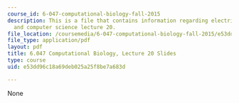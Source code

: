 ```yaml
---
course_id: 6-047-computational-biology-fall-2015
description: This is a file that contains information regarding electrical engineering
  and computer science lecture 20.
file_location: /coursemedia/6-047-computational-biology-fall-2015/e53dd96c18a69deb025a25f8be7a683d_MIT6_047F15_Lecture20.pdf
file_type: application/pdf
layout: pdf
title: 6.047 Computational Biology, Lecture 20 Slides
type: course
uid: e53dd96c18a69deb025a25f8be7a683d

---
```

None